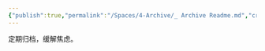 ```yaml
---
{"publish":true,"permalink":"/Spaces/4-Archive/_ Archive Readme.md","created":"2022-08-05","modified":"2025-07-12","published":"2025-07-17T11:07:18.907+08:00","tags":["workflow"],"cssclasses":""}
---
```



定期归档，缓解焦虑。
